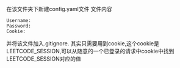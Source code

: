 在该文件夹下新建config.yaml文件
文件内容
```
Username: 
Password: 
Cookie: 
```
并将该文件加入.gitignore.
其实只需要用到cookie,这个cookie是LEETCODE_SESSION,可以从随意的一个已登录的请求中cookie中找到LEETCODE_SESSION对应的值